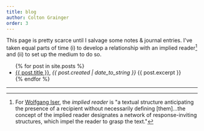 ```yaml
---
title: blog
author: Colton Grainger
order: 3
---
```


This page is pretty scarce until I salvage some notes & journal entries. I've taken equal parts of time (i) to develop a relationship with an implied reader[^who] and (ii) to set up the medium to do so. 
<ul>
  {% for post in site.posts %}
    <li>
      <a href="{{ post.url }}">{{ post.title }}</a>, <i>{{ post.created | date_to_string }}</i>
      {{ post.excerpt }}
    </li>
  {% endfor %}
</ul>

<hr>

[^who]: For [Wolfgang Iser](https://en.wikipedia.org/wiki/Wolfgang_Iser), the *implied reader* is "a textual structure anticipating the presence of a recipient without necessarily defining [them]…the concept of the implied reader designates a network of response-inviting structures, which impel the reader to grasp the text."
